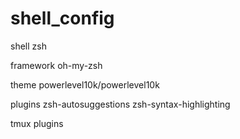 # shell_config
shell
zsh

framework
oh-my-zsh

theme
powerlevel10k/powerlevel10k 

plugins
zsh-autosuggestions
zsh-syntax-highlighting

tmux
plugins


